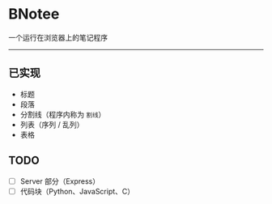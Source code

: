 # BNotee

一个运行在浏览器上的笔记程序

* * *

## 已实现

- 标题
- 段落
- 分割线（程序内称为 `割线`）
- 列表（序列 / 乱列）
- 表格

## TODO

- [ ] Server 部分（Express）
- [ ] 代码块（Python、JavaScript、C）
